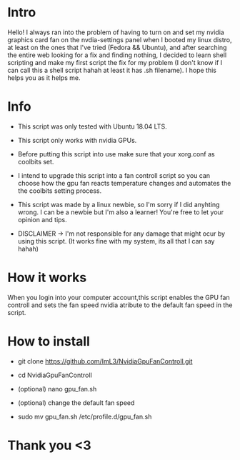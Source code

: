 # Intro
Hello! I always ran into the problem of having to turn on and set my nvidia graphics card fan on the nvdia-settings panel when I booted my linux distro, at least on the ones that I've tried (Fedora && Ubuntu), and after searching the entire web looking for a fix and finding nothing, I decided to learn shell scripting and make my first script the fix for my problem (I don't know if I can call this a shell script hahah at least it has .sh filename). I hope this helps you as it helps me.

# Info
- This script was only tested with Ubuntu 18.04 LTS.

- This script only works with nvidia GPUs.

- Before putting this script into use make sure that your xorg.conf as coolbits set.

- I intend to upgrade this script into a fan controll script so you can choose how the gpu fan reacts temperature changes and automates the the coolbits setting process.
- This script was made by a linux newbie, so I'm sorry if I did anyhting wrong. I can be a newbie but I'm also a learner! You're free to let your opinion and tips.
- DISCLAIMER -> I'm not responsible for any damage that might ocur by using this script. (It works fine with my system, its all that I can say hahah)

# How it works
When you login into your computer account,this script enables the GPU fan controll and sets the fan speed nvidia atribute to the default fan speed in the script.

# How to install
- git clone https://github.com/ImL3/NvidiaGpuFanControll.git

- cd NvidiaGpuFanControll

- (optional) nano gpu_fan.sh

- (optional) change the default fan speed

- sudo mv gpu_fan.sh /etc/profile.d/gpu_fan.sh

# Thank you <3
